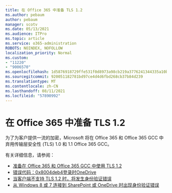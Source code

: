 ```yaml
---
title: 在 Office 365 中准备 TLS 1.2
ms.author: pebaum
author: pebaum
manager: scotv
ms.date: 05/13/2021
ms.audience: ITPro
ms.topic: article
ms.service: o365-administration
ROBOTS: NOINDEX, NOFOLLOW
localization_priority: Normal
ms.custom:
- "11220"
- "9006570"
ms.openlocfilehash: 1d5876918729ffe531f0d8973a98cb219a3776241344335a10b4cde4d0775a99
ms.sourcegitcommit: 920051182781bd97ce4d4d6fbd268cb37b84d239
ms.translationtype: MT
ms.contentlocale: zh-CN
ms.lasthandoff: 08/11/2021
ms.locfileid: "57890992"
---
```

# <a name="preparing-for-tls-12-in-office-365"></a>在 Office 365 中准备 TLS 1.2

为了为客户提供一流的加密，Microsoft 将在 Office 365 和 Office 365 GCC 中弃用传输层安全性 (TLS) 1.0 和 1.1 Office 365 GCC。 

有关详细信息，请参阅：

- [准备在 Office 365 和 Office 365 GCC 中使用 TLS 1.2](https://docs.microsoft.com/microsoft-365/compliance/prepare-tls-1.2-in-office-365)
- [错误代码：0x8004deb4登录时OneDrive](https://support.microsoft.com/office/error-code-0x8004deb4-when-signing-in-to-onedrive-e8a8d97c-a87e-4dda-a67e-bae4fef05dcb)
- [当客户端不支持 TLS 1.2 时，将发生身份验证错误](https://docs.microsoft.com/sharepoint/troubleshoot/administration/authentication-errors-tls12-support)
- [从 Windows 8 或 7 连接到 SharePoint 或 OneDrive 时出现身份验证错误](https://docs.microsoft.com/sharepoint/troubleshoot/administration/authentication-errors-windows7)